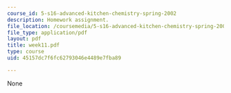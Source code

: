 ```yaml
---
course_id: 5-s16-advanced-kitchen-chemistry-spring-2002
description: Homework assignment.
file_location: /coursemedia/5-s16-advanced-kitchen-chemistry-spring-2002/45157dc7f6fc62793046e4489e7fba89_week11.pdf
file_type: application/pdf
layout: pdf
title: week11.pdf
type: course
uid: 45157dc7f6fc62793046e4489e7fba89

---
```

None